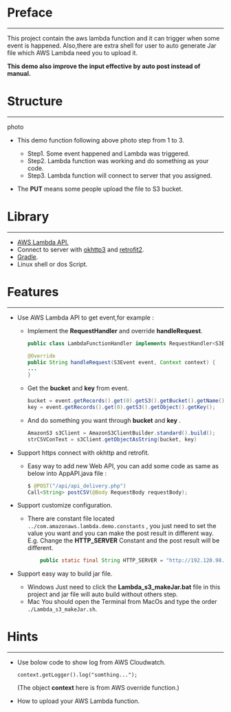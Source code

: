 # Preface
----------
This project contain the aws lambda function and it can trigger when some event is happened.
Also,there are extra shell for user to auto generate Jar file which AWS Lambda need you to upload it. 

**This demo also improve the input effective by auto post instead of manual.** 

# Structure
----------
photo 

* This demo function following above photo step from 1 to 3.
  * Step1. Some event happened and Lambda was triggered.
  * Step2. Lambda function was working and do something as your code.
  * Step3. Lambda function will connect to server that you assigned.

* The **PUT** means some people upload the file to S3 bucket.

# Library
----------
  * [AWS Lambda API.](https://docs.aws.amazon.com/lambda/latest/dg/welcome.html)
  * Connect to server with [okhttp3](https://square.github.io/okhttp/) and [retrofit2](https://square.github.io/retrofit/).
  * [Gradle](https://gradle.org/).
  * Linux shell or dos Script.

# Features
----------
  * Use AWS Lambda API to get event,for example :
    * Implement the **RequestHandler** and override **handleRequest**.
        ```java
        public class LambdaFunctionHandler implements RequestHandler<S3Event, String> {

        @Override
        public String handleRequest(S3Event event, Context context) {
        ...
        }
        ```
    * Get the **bucket** and **key** from event.
        ```java
        bucket = event.getRecords().get(0).getS3().getBucket().getName();
        key = event.getRecords().get(0).getS3().getObject().getKey();
        ```
    * And do something you want through **bucket**  and **key** .
        ```java
        AmazonS3 s3Client = AmazonS3ClientBuilder.standard().build();
        strCSVConText = s3Client.getObjectAsString(bucket, key)
        ```

  * Support https connect with okhttp and retrofit.
    * Easy way to add new Web API, you can add some code as same as below into AppAPI.java file :
        ```java
        $ @POST("/api/api_delivery.php")
        Call<String> postCSV(@Body RequestBody requestBody);
        ```

 * Support customize configuration.
    * There are constant file located ```../com.amazonaws.lambda.demo.constants``` ,
    you just need to set the value you want and you can make the post result in different way.
    E.g. Change the **HTTP_SERVER** Constant and the post result will be different.
        ```java
            public static final String HTTP_SERVER = "http://192.120.98.177:7088";
        ```
 * Support easy way to build jar file.
    * Windows 
     Just need to click the **Lambda_s3_makeJar.bat** file in this project and jar file will auto build without others step.
    * Mac 
     You should open the Terminal from MacOs and type the order ```./Lambda_s3_makeJar.sh```.

# Hints
----------
 * Use bolow code to show log from AWS Cloudwatch.
     ```
     context.getLogger().log("somthing...");
     ```
    (The object **context** here is from AWS override function.)
    
 * How to upload your AWS Lambda function.
   


